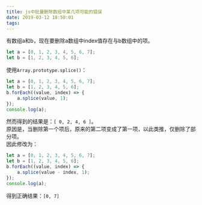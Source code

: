 ```yaml
---
title: js中批量删除数组中某几项可能的错误
date: 2019-03-12 18:50:01
tags:
---
```

有数组a和b，现在要删除a数组中index值存在与b数组中的项。
```js
let a = [0, 1, 2, 3, 4, 5, 6, 7];
let b = [1, 2, 3, 4, 5, 6];
```
使用``Array.prototype.splice()``：
```js
let a = [0, 1, 2, 3, 4, 5, 6, 7];
let b = [1, 2, 3, 4, 5, 6];
b.forEach((value, index) => {
    a.splice(value, 1);
});
console.log(a);
```
然而得到的结果是：``[ 0, 2, 4, 6 ]``。  
原因是，当删除第一个项后，原来的第二项变成了第一项，以此类推，仅删除了部分项。  
因此修改为：
```js
let a = [0, 1, 2, 3, 4, 5, 6, 7];
let b = [1, 2, 3, 4, 5, 6];
b.forEach((value, index) => {
    a.splice(value - index, 1);
});
console.log(a);
```
得到正确结果：``[0, 7]``